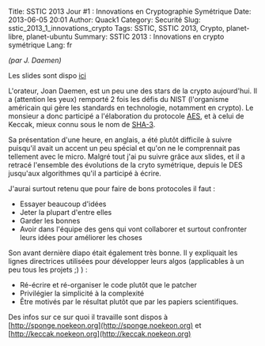 Title: SSTIC 2013 Jour #1 : Innovations en Cryptographie Symétrique
Date: 2013-06-05 20:01
Author: Quack1
Category: Securité
Slug: sstic_2013_1_innovations_crypto
Tags: SSTIC, SSTIC 2013, Crypto, planet-libre, planet-ubuntu
Summary:  SSTIC 2013 : Innovations en crypto symétrique
Lang: fr

_(par J. Daemen)_

Les slides sont dispo [ici](https://www.sstic.org/media/SSTIC2013/SSTIC-actes/conf_ouverture_2013/SSTIC2013-Slides-conf_ouverture_2013-daemen.pdf)

L'orateur, Joan Daemen, est un peu une des stars de la crypto aujourd'hui. Il a (attention les yeux) remporté 2 fois les défis du NIST (l'organisme américain qui gère les standards en technologie, notamment en crypto). Le monsieur a donc participé a l'élaboration du protocole [AES](https://fr.wikipedia.org/wiki/Advanced_Encryption_Standard), et à celui de Keccak, mieux connu sous le nom de [SHA-3](https://fr.wikipedia.org/wiki/SHA-3).

Sa présentation d'une heure, en anglais, a été plutôt difficile à suivre puisqu'il avait un accent un peu spécial et qu'on ne le comprennait pas tellement avec le micro. Malgré tout j'ai pu suivre grâce aux slides, et il a retracé l'ensemble des évolutions de la cryto symétrique, depuis le DES jusqu'aux algorithmes qu'il a participé à écrire.

J'aurai surtout retenu que pour faire de bons protocoles il faut :

- Essayer beaucoup d'idées
- Jeter la plupart d'entre elles
- Garder les bonnes
- Avoir dans l'équipe des gens qui vont collaborer et surtout confronter leurs idées pour améliorer les choses

Son avant dernière diapo était également très bonne. Il y expliquait les lignes directrices utilisées pour développer leurs algos (applicables à un peu tous les projets ;) ) : 

- Ré-écrire et ré-organiser le code plutôt que le patcher
- Privilégier la simplicité à la complexité
- Être motivés par le résultat plutôt que par les papiers scientifiques.

Des infos sur ce sur quoi il travaille sont dispos à [http://sponge.noekeon.org](http://sponge.noekeon.org) et [http://keccak.noekeon.org](http://keccak.noekeon.org)